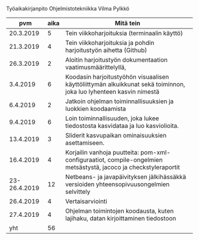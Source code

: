 Työaikakirjanpito Ohjelmistotekniikka Vilma Pylkkö

| pvm | aika | Mitä tein               |
|-----|------|-------------------------|
|  20.3.2019   |   5   |          Tein viikkoharjoituksia‭ ‬(terminaalin käyttö‭)‬               |
|  21.3.2019   |   4   |             Tein viikkoharjoituksia ja pohdin harjoitustyön aihetta‭ ‬(Github‭)‬            |
|  26.3.2019   |   2   |           Aloitin harjoitustyön dokumentaation‭ ‬vaatimusmäärittelyllä,‭
|  3.4.2019   |   6   |           Koodasin harjoitustyöhön visuaalisen käyttöliittymän alkuikkunat sekä toiminnon, joka luo lyhenteen kasvin nimestä              |
|  6.4.2019   |   2   |           Jatkoin ohjelman toiminnallisuuksien ja luokkien koodaamista |
|  9.4.2019   |   6   |           Loin toiminnallisuuden, joka lukee tiedostosta kasvidataa ja luo kasviolioita. |
|  13.4.2019   |   3   |           Sliderit kasvupaikan ominaisuuksien asettamiseen. |
|  16.4.2019   |   4   |           Korjailin vanhoja puutteita: pom-xml-configuraatiot, compile-ongelmien metsästystä, jacoco ja checkstyleraportit |
|  23-26.4.2019   |   12   |           Netbeans- ja javapäivityksen jälkihässäkkä versioiden yhteensopivuusongelmien selvittely |
|  26.4.2019   |   4   |           Vertaisarviointi |
|  27.4.2019   |   4   |           Ohjelman toimintojen koodausta, kuten lajihaku, datan kirjoittaminen tiedostoon |
|  yht   |   56   |            |
